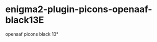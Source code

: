 enigma2-plugin-picons-openaaf-black13E
======================================

openaaf picons black 13°